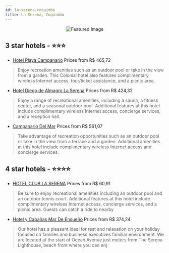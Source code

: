 ```yaml
---
id: la-serena-coquimbo
title: La Serena, Coquimbo
---
```


<center><img src="https://i.travelapi.com/hotels/46000000/45280000/45272900/45272853/08471422_z.jpg" alt="Featured Image" /></center>


##  3 star hotels - ⭐️⭐️⭐️

-    [Hotel Playa Campanario](https://us.hurb.com/hotels/la-serena/hotel-playa-campanario-JNP-JP114755?cmp=18055) Prices from R$ 465,72
   > Enjoy recreation amenities such as an outdoor pool or take in the view from a garden. This Colonial hotel also features complimentary wireless Internet access, tour/ticket assistance, and a picnic area.
-    [Hotel Diego de Almagro La Serena](https://us.hurb.com/hotels/la-serena/hotel-diego-de-almagro-la-serena-JNP-JP364527?cmp=18055) Prices from R$ 424,32
   > Enjoy a range of recreational amenities, including a sauna, a fitness center, and a seasonal outdoor pool. Additional features at this hotel include complimentary wireless Internet access, concierge services, and a reception hall.
-    [Campanario Del Mar](https://us.hurb.com/hotels/la-serena/campanario-del-mar-JNP-JP271512?cmp=18055) Prices from R$ 561,07
   > Take advantage of recreation opportunities such as an outdoor pool or take in the view from a terrace and a garden. Additional amenities at this hotel include complimentary wireless Internet access and concierge services.

##  4 star hotels - ⭐️⭐️⭐️⭐️

-    [HOTEL CLUB LA SERENA](https://us.hurb.com/hotels/la-serena/hotel-club-la-serena-JNP-JP792061?cmp=18055) Prices from R$ 60,91
   > Be sure to enjoy recreational amenities including an outdoor pool and an outdoor tennis court. Additional features at this hotel include complimentary wireless Internet access, concierge services, and a picnic area. Guests can catch a ride to nearby 
-    [Hotel y Cabañas Mar De Ensueño](https://us.hurb.com/hotels/la-serena/hotel-y-cabanas-mar-de-ensueno-JNP-JP746919?cmp=18055) Prices from R$ 374,24
   > Our hotel has a pleasant ideal for rest and relaxation on your holiday focused on families and business executives familiar environment. We are located at the start of Ocean Avenue just meters from The Serena Lighthouse, beach front where you can enj
